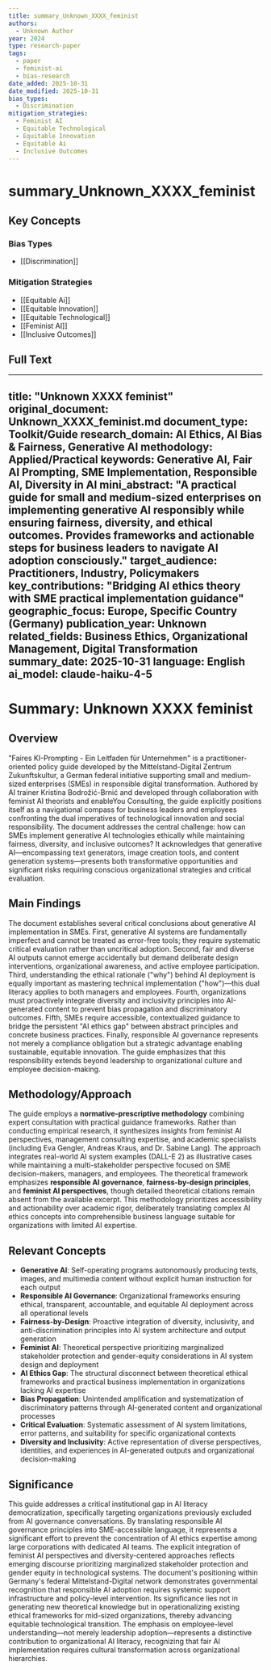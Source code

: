 ```yaml
---
title: summary_Unknown_XXXX_feminist
authors:
  - Unknown Author
year: 2024
type: research-paper
tags:
  - paper
  - feminist-ai
  - bias-research
date_added: 2025-10-31
date_modified: 2025-10-31
bias_types:
  - Discrimination
mitigation_strategies:
  - Feminist AI
  - Equitable Technological
  - Equitable Innovation
  - Equitable Ai
  - Inclusive Outcomes
---
```


# summary_Unknown_XXXX_feminist

## Key Concepts

### Bias Types
- [[Discrimination]]

### Mitigation Strategies
- [[Equitable Ai]]
- [[Equitable Innovation]]
- [[Equitable Technological]]
- [[Feminist AI]]
- [[Inclusive Outcomes]]

## Full Text

---
title: "Unknown XXXX feminist"
original_document: Unknown_XXXX_feminist.md
document_type: Toolkit/Guide
research_domain: AI Ethics, AI Bias & Fairness, Generative AI
methodology: Applied/Practical
keywords: Generative AI, Fair AI Prompting, SME Implementation, Responsible AI, Diversity in AI
mini_abstract: "A practical guide for small and medium-sized enterprises on implementing generative AI responsibly while ensuring fairness, diversity, and ethical outcomes. Provides frameworks and actionable steps for business leaders to navigate AI adoption consciously."
target_audience: Practitioners, Industry, Policymakers
key_contributions: "Bridging AI ethics theory with SME practical implementation guidance"
geographic_focus: Europe, Specific Country (Germany)
publication_year: Unknown
related_fields: Business Ethics, Organizational Management, Digital Transformation
summary_date: 2025-10-31
language: English
ai_model: claude-haiku-4-5
---

# Summary: Unknown XXXX feminist

## Overview

"Faires KI-Prompting - Ein Leitfaden für Unternehmen" is a practitioner-oriented policy guide developed by the Mittelstand-Digital Zentrum Zukunftskultur, a German federal initiative supporting small and medium-sized enterprises (SMEs) in responsible digital transformation. Authored by AI trainer Kristina Bodrožić-Brnić and developed through collaboration with feminist AI theorists and enableYou Consulting, the guide explicitly positions itself as a navigational compass for business leaders and employees confronting the dual imperatives of technological innovation and social responsibility. The document addresses the central challenge: how can SMEs implement generative AI technologies ethically while maintaining fairness, diversity, and inclusive outcomes? It acknowledges that generative AI—encompassing text generators, image creation tools, and content generation systems—presents both transformative opportunities and significant risks requiring conscious organizational strategies and critical evaluation.

## Main Findings

The document establishes several critical conclusions about generative AI implementation in SMEs. First, generative AI systems are fundamentally imperfect and cannot be treated as error-free tools; they require systematic critical evaluation rather than uncritical adoption. Second, fair and diverse AI outputs cannot emerge accidentally but demand deliberate design interventions, organizational awareness, and active employee participation. Third, understanding the ethical rationale ("why") behind AI deployment is equally important as mastering technical implementation ("how")—this dual literacy applies to both managers and employees. Fourth, organizations must proactively integrate diversity and inclusivity principles into AI-generated content to prevent bias propagation and discriminatory outcomes. Fifth, SMEs require accessible, contextualized guidance to bridge the persistent "AI ethics gap" between abstract principles and concrete business practices. Finally, responsible AI governance represents not merely a compliance obligation but a strategic advantage enabling sustainable, equitable innovation. The guide emphasizes that this responsibility extends beyond leadership to organizational culture and employee decision-making.

## Methodology/Approach

The guide employs a **normative-prescriptive methodology** combining expert consultation with practical guidance frameworks. Rather than conducting empirical research, it synthesizes insights from feminist AI perspectives, management consulting expertise, and academic specialists (including Eva Gengler, Andreas Kraus, and Dr. Sabine Lang). The approach integrates real-world AI system examples (DALL-E 2) as illustrative cases while maintaining a multi-stakeholder perspective focused on SME decision-makers, managers, and employees. The theoretical framework emphasizes **responsible AI governance**, **fairness-by-design principles**, and **feminist AI perspectives**, though detailed theoretical citations remain absent from the available excerpt. This methodology prioritizes accessibility and actionability over academic rigor, deliberately translating complex AI ethics concepts into comprehensible business language suitable for organizations with limited AI expertise.

## Relevant Concepts

- **Generative AI**: Self-operating programs autonomously producing texts, images, and multimedia content without explicit human instruction for each output
- **Responsible AI Governance**: Organizational frameworks ensuring ethical, transparent, accountable, and equitable AI deployment across all operational levels
- **Fairness-by-Design**: Proactive integration of diversity, inclusivity, and anti-discrimination principles into AI system architecture and output generation
- **Feminist AI**: Theoretical perspective prioritizing marginalized stakeholder protection and gender-equity considerations in AI system design and deployment
- **AI Ethics Gap**: The structural disconnect between theoretical ethical frameworks and practical business implementation in organizations lacking AI expertise
- **Bias Propagation**: Unintended amplification and systematization of discriminatory patterns through AI-generated content and organizational processes
- **Critical Evaluation**: Systematic assessment of AI system limitations, error patterns, and suitability for specific organizational contexts
- **Diversity and Inclusivity**: Active representation of diverse perspectives, identities, and experiences in AI-generated outputs and organizational decision-making

## Significance

This guide addresses a critical institutional gap in AI literacy democratization, specifically targeting organizations previously excluded from AI governance conversations. By translating responsible AI governance principles into SME-accessible language, it represents a significant effort to prevent the concentration of AI ethics expertise among large corporations with dedicated AI teams. The explicit integration of feminist AI perspectives and diversity-centered approaches reflects emerging discourse prioritizing marginalized stakeholder protection and gender equity in technological systems. The document's positioning within Germany's federal Mittelstand-Digital network demonstrates governmental recognition that responsible AI adoption requires systemic support infrastructure and policy-level intervention. Its significance lies not in generating new theoretical knowledge but in operationalizing existing ethical frameworks for mid-sized organizations, thereby advancing equitable technological transition. The emphasis on employee-level understanding—not merely leadership adoption—represents a distinctive contribution to organizational AI literacy, recognizing that fair AI implementation requires cultural transformation across organizational hierarchies.

